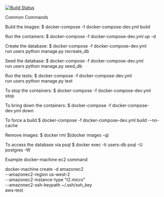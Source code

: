 [![Build Status](https://travis-ci.com/erayozer17/programming_ninja.svg?branch=master)](https://travis-ci.com/erayozer17/programming_ninja)

Common Commands

Build the images:
$ docker-compose -f docker-compose-dev.yml build

Run the containers:
$ docker-compose -f docker-compose-dev.yml up -d

Create the database:
$ docker-compose -f docker-compose-dev.yml \
run users python manage.py recreate_db

Seed the database:
$ docker-compose -f docker-compose-dev.yml \
run users python manage.py seed_db

Run the tests:
$ docker-compose -f docker-compose-dev.yml \
run users python manage.py test

To stop the containers:
$ docker-compose -f docker-compose-dev.yml stop

To bring down the containers:
$ docker-compose -f docker-compose-dev.yml down

To force a build
$ docker-compose -f docker-compose-dev.yml build --no-cache

Remove images:
$ docker rmi $(docker images -q)

To access the database via psql
$ docker exec -ti users-db psql -U postgres -W


Example docker-machine ec2 command

docker-machine create -d amazonec2 \
--amazonec2-region us-west-2 \
--amazonec2-instance-type "t2.micro" \
--amazonec2-ssh-keypath ~/.ssh/ssh_key \
aws-test
